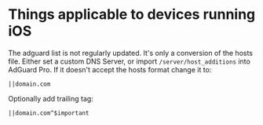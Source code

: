 # Things applicable to devices running iOS

The adguard list is not regularly updated. It's only a conversion of the hosts file.
Either set a custom DNS Server, or import `/server/host_additions` into AdGuard Pro.
If it doesn't accept the hosts format change it to:

```
||domain.com
```

Optionally add trailing tag:

```
||domain.com^$important
```
